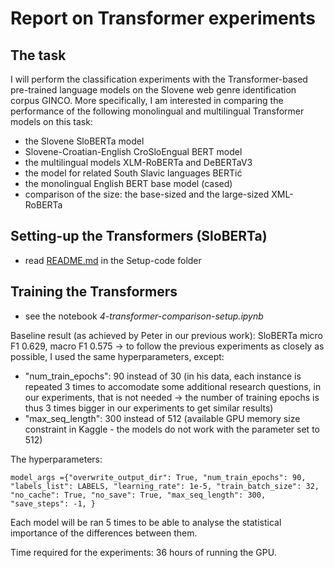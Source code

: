 # Report on Transformer experiments

## The task

I will perform the classification experiments with the Transformer-based pre-trained language models on the Slovene web genre identification corpus GINCO. More specifically, I am interested in comparing the performance of the following monolingual and multilingual Transformer models on this task:

* the Slovene SloBERTa model
* Slovene-Croatian-English CroSloEngual BERT model
* the multilingual models XLM-RoBERTa and DeBERTaV3
* the model for related South Slavic languages BERTić
* the monolingual English BERT base model (cased)
* comparison of the size: the base-sized and the large-sized XML-RoBERTa


## Setting-up the Transformers (SloBERTa)

- read [README.md](https://github.com/TajaKuzman/Transformers-GINCO-Experiments/tree/main/Setup-code) in the Setup-code folder

## Training the Transformers

- see the notebook *4-transformer-comparison-setup.ipynb*

Baseline result (as achieved by Peter in our previous work): SloBERTa micro F1 0.629, macro F1 0.575 -> to follow the previous experiments as closely as possible, I used the same hyperparameters, except:
- "num_train_epochs": 90 instead of 30 (in his data, each instance is repeated 3 times to accomodate some additional research questions, in our experiments, that is not needed -> the number of training epochs is thus 3 times bigger in our experiments to get similar results)
- "max_seq_length": 300 instead of 512 (available GPU memory size constraint in Kaggle - the models do not work with the parameter set to 512)

The hyperparameters:

`
model_args ={"overwrite_output_dir": True,
             "num_train_epochs": 90,
             "labels_list": LABELS,
             "learning_rate": 1e-5,
             "train_batch_size": 32,
             "no_cache": True,
             "no_save": True,
             "max_seq_length": 300,
             "save_steps": -1,
             }
`

Each model will be ran 5 times to be able to analyse the statistical importance of the differences between them.

Time required for the experiments: 36 hours of running the GPU.